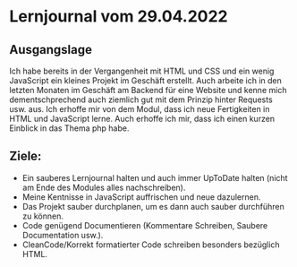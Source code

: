 # Lernjournal vom 29.04.2022
## Ausgangslage
Ich habe bereits in der Vergangenheit mit HTML und CSS und ein wenig JavaScript ein kleines Projekt im Geschäft erstellt.
Auch arbeite ich in den letzten Monaten im Geschäft am Backend für eine Website und kenne mich dementschprechend auch ziemlich gut mit dem Prinzip hinter Requests usw. aus.
Ich erhoffe mir von dem Modul, dass ich neue Fertigkeiten in HTML und JavaScript lerne. Auch erhoffe ich mir, dass ich einen kurzen Einblick in das Thema php habe.

## Ziele:
- Ein sauberes Lernjournal halten und auch immer UpToDate halten (nicht am Ende des Modules alles nachschreiben).
- Meine Kentnisse in JavaScript auffrischen und neue dazulernen.
- Das Projekt sauber durchplanen, um es dann auch sauber durchführen zu können.
- Code genügend Documentieren (Kommentare Schreiben, Saubere Documentation usw.).
- CleanCode/Korrekt formatierter Code schreiben besonders bezüglich HTML.
